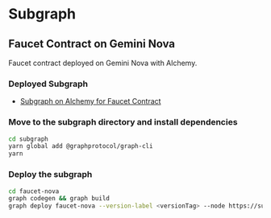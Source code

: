 # Subgraph

## Faucet Contract on Gemini Nova

Faucet contract deployed on Gemini Nova with Alchemy.

### Deployed Subgraph

- [Subgraph on Alchemy for Faucet Contract](https://subgraphs.alchemy.com/subgraphs/2676)

### Move to the subgraph directory and install dependencies

```bash
cd subgraph
yarn global add @graphprotocol/graph-cli
yarn
```

### Deploy the subgraph

```bash
cd faucet-nova
graph codegen && graph build
graph deploy faucet-nova --version-label <versionTag> --node https://subgraphs.alchemy.com/api/subgraphs/deploy --deploy-key <deploymentKey> --ipfs https://ipfs.satsuma.xyz
```

